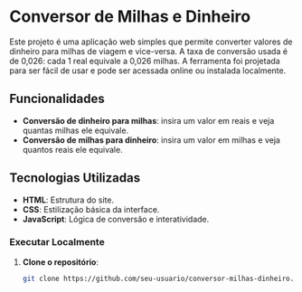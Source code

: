 # Conversor de Milhas e Dinheiro

Este projeto é uma aplicação web simples que permite converter valores de dinheiro para milhas de viagem e vice-versa. A taxa de conversão usada é de 0,026: cada 1 real equivale a 0,026 milhas. A ferramenta foi projetada para ser fácil de usar e pode ser acessada online ou instalada localmente.

## Funcionalidades

- **Conversão de dinheiro para milhas**: insira um valor em reais e veja quantas milhas ele equivale.
- **Conversão de milhas para dinheiro**: insira um valor em milhas e veja quantos reais ele equivale.

## Tecnologias Utilizadas

- **HTML**: Estrutura do site.
- **CSS**: Estilização básica da interface.
- **JavaScript**: Lógica de conversão e interatividade.


### Executar Localmente

1. **Clone o repositório**:
   ```bash
   git clone https://github.com/seu-usuario/conversor-milhas-dinheiro.git
